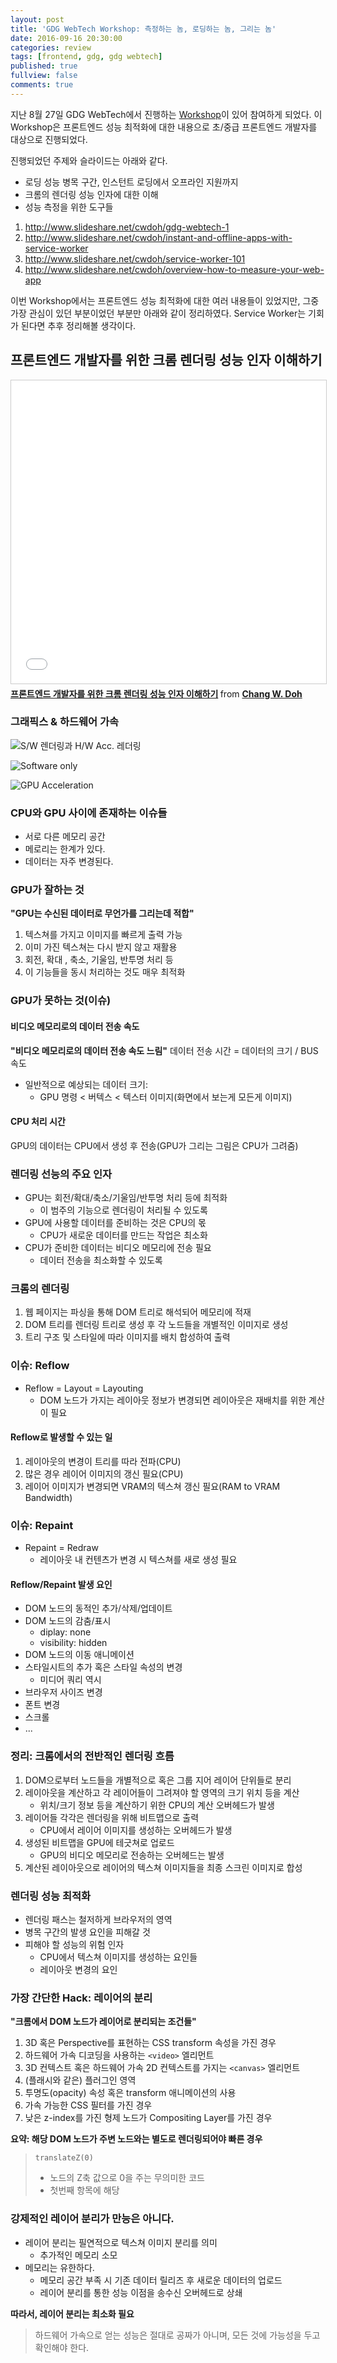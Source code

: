```yaml
---
layout: post
title: 'GDG WebTech Workshop: 측정하는 놈, 로딩하는 놈, 그리는 놈'
date: 2016-09-16 20:30:00
categories: review
tags: [frontend, gdg, gdg webtech]
published: true
fullview: false
comments: true
---
```


지난 8월 27일 GDG WebTech에서 진행하는 [Workshop](http://onoffmix.com/event/75765)이 있어 참여하게 되었다. 이 Workshop은 프론트엔드 성능 최적화에 대한 내용으로 초/중급 프론트엔드 개발자를 대상으로 진행되었다.

진행되었던 주제와 슬라이드는 아래와 같다.

* 로딩 성능 병목 구간, 인스턴트 로딩에서 오프라인 지원까지
* 크롬의 렌더링 성능 인자에 대한 이해
* 성능 측정을 위한 도구들

1. http://www.slideshare.net/cwdoh/gdg-webtech-1
2. http://www.slideshare.net/cwdoh/instant-and-offline-apps-with-service-worker
3. http://www.slideshare.net/cwdoh/service-worker-101
4. http://www.slideshare.net/cwdoh/overview-how-to-measure-your-web-app

이번 Workshop에서는 프론트엔드 성능 최적화에 대한 여러 내용들이 있었지만, 그중 가장 관심이 있던 부분이었던 부분만 아래와 같이 정리하였다. Service Worker는 기회가 된다면 추후 정리해볼 생각이다.

## 프론트엔드 개발자를 위한 크롬 렌더링 성능 인자 이해하기

<iframe src="//www.slideshare.net/slideshow/embed_code/key/gB5gPyQK2Z5iyG" width="595" height="485" frameborder="0" marginwidth="0" marginheight="0" scrolling="no" style="border:1px solid #CCC; border-width:1px; margin-bottom:5px; max-width: 100%;" allowfullscreen> </iframe> <div style="margin-bottom:5px"> <strong> <a href="//www.slideshare.net/cwdoh/gdg-webtech-1" title="프론트엔드 개발자를 위한 크롬 렌더링 성능 인자 이해하기" target="_blank">프론트엔드 개발자를 위한 크롬 렌더링 성능 인자 이해하기</a> </strong> from <strong><a href="//www.slideshare.net/cwdoh" target="_blank">Chang W. Doh</a></strong> </div>

### 그래픽스 & 하드웨어 가속

![S/W 렌더링과 H/W Acc. 레더링](http://image.slidesharecdn.com/gdgwebtech1-2-140619105952-phpapp02/95/-8-638.jpg?cb=1407742521)

![Software only](http://image.slidesharecdn.com/gdgwebtech1-2-140619105952-phpapp02/95/-13-638.jpg?cb=1407742521)

![GPU Acceleration](http://image.slidesharecdn.com/gdgwebtech1-2-140619105952-phpapp02/95/-14-638.jpg?cb=1407742521)

### CPU와 GPU 사이에 존재하는 이슈들

* 서로 다른 메모리 공간
* 메로리는 한계가 있다.
* 데이터는 자주 변경된다.

### GPU가 잘하는 것

**"GPU는 수신된 데이터로 무언가를 그리는데 적합"**

1. 텍스쳐를 가지고 이미지를 빠르게 출력 가능
2. 이미 가진 텍스쳐는 다시 받지 않고 재활용
3. 회전, 확대 , 축소, 기울임, 반투명 처리 등
4. 이 기능들을 동시 처리하는 것도 매우 최적화

### GPU가 못하는 것(이슈)

#### 비디오 메모리로의 데이터 전송 속도

**"비디오 메모리로의 데이터 전송 속도 느림"**
데이터 전송 시간 = 데이터의 크기 / BUS 속도

* 일반적으로 예상되는 데이터 크기:
    * GPU 명령 < 버텍스 < 텍스터 이미지(화면에서 보는게 모든게 이미지)

#### CPU 처리 시간

GPU의 데이터는 CPU에서 생성 후 전송(GPU가 그리는 그림은 CPU가 그려줌)

### 렌더링 선능의 주요 인자

* GPU는 회전/확대/축소/기울임/반투명 처리 등에 최적화
	* 이 범주의 기능으로 렌더링이 처리될 수 있도록
* GPU에 사용할 데이터를 준비하는 것은 CPU의 몫
	* CPU가 새로운 데이터를 만드는 작업은 최소화
* CPU가 준비한 데이터는 비디오 메모리에 전송 필요
	* 데이터 전송을 최소화할 수 있도록

### 크롬의 렌더링

1. 웹 페이지는 파싱을 통해 DOM 트리로 해석되어 메모리에 적재
2. DOM 트리를 렌더링 트리로 생성 후 각 노드들을 개별적인 이미지로 생성
3. 트리 구조 및 스타일에 따라 이미지를 배치 합성하여 출력

### 이슈: Reflow

* Reflow = Layout = Layouting
	* DOM 노드가 가지는 레이아웃 정보가 변경되면 레이아웃은 재배치를 위한 계산이 필요

#### Reflow로 발생할 수 있는 일

1. 레이아웃의 변경이 트리를 따라 전파(CPU)
2. 많은 경우 레이어 이미지의 갱신 필요(CPU)
3. 레이어 이미지가 변경되면 VRAM의 텍스쳐 갱신 필요(RAM to VRAM Bandwidth)

### 이슈: Repaint

* Repaint = Redraw
	* 레이아웃 내 컨텐츠가 변경 시 텍스쳐를 새로 생성 필요

#### Reflow/Repaint 발생 요인

* DOM 노드의 동적인 추가/삭제/업데이트
* DOM 노드의 감춤/표시
	* diplay: none
	* visibility: hidden
* DOM 노드의 이동 애니메이션
* 스타일시트의 추가 혹은 스타일 속성의 변경
	* 미디어 쿼리 역시
* 브라우저 사이즈 변경
* 폰트 변경
* 스크롤
* ...

### 정리: 크롬에서의 전반적인 렌더링 흐름

1. DOM으로부터 노드들을 개별적으로 혹은 그룹 지어 레이어 단위들로 분리
2. 레이아웃을 계산하고 각 레이어들이 그려져야 할 영역의 크기 위치 등을 계산
	* 위치/크기 정보 등을 계산하기 위한 CPU의 계산 오버헤드가 발생
3. 레이어들 각각은 렌더링을 위해 비트맵으로 출력
	* CPU에서 레이어 이미지를 생성하는 오버헤드가 발생
4. 생성된 비트맵을 GPU에 테긋쳐로 업로드
	* GPU의 비디오 메모리로 전송하는 오버헤드는 발생
5. 계산된 레이아웃으로 레이어의 텍스쳐 이미지들을 최종 스크린 이미지로 합성

### 렌더링 성능 최적화

* 렌더링 패스는 철저하게 브라우저의 영역
* 병목 구간의 발생 요인을 피해갈 것
* 피해야 할 성능의 위험 인자
	* CPU에서 텍스쳐 이미지를 생성하는 요인들
	* 레이아웃 변경의 요인

### 가장 간단한 Hack: 레이어의 분리

**"크롬에서 DOM 노드가 레이어로 분리되는 조건들"**

1. 3D 혹은 Perspective를 표현하는 CSS transform 속성을 가진 경우
2. 하드웨어 가속 디코딩을 사용하는 `<video>` 엘리먼트
3. 3D 컨텍스트 혹은 하드웨어 가속 2D 컨텍스트를 가지는 `<canvas>` 엘리먼트
4. (플래시와 같은) 플러그인 영역
5. 투명도(opacity) 속성 혹은 transform 애니메이션의 사용
6. 가속 가능한 CSS 필터를 가진 경우
7. 낮은 z-index를 가진 형제 노드가 Compositing Layer를 가진 경우

**요약: 해당 DOM 노드가 주변 노드와는 별도로 렌더링되어야 빠른 경우**

> `translateZ(0)`
>
> * 노드의 Z축 값으로 0을 주는 무의미한 코드
> * 첫번째 항목에 해당

### 강제적인 레이어 분리가 만능은 아니다.

* 레이어 분리는 필연적으로 텍스쳐 이미지 분리를 의미
	* 추가적인 메모리 소모
* 메모리는 유한하다.
	* 메모리 공간 부족 시 기존 데이터 릴리즈 후 새로운 데이터의 업로드
	* 레이어 분리를 통한 성능 이점을 송수신 오버헤드로 상쇄

**따라서, 레이어 분리는 최소화 필요**

> 하드웨어 가속으로 얻는 성능은 절대로 공짜가 아니며, 모든 것에 가능성을 두고 확인해야 한다.